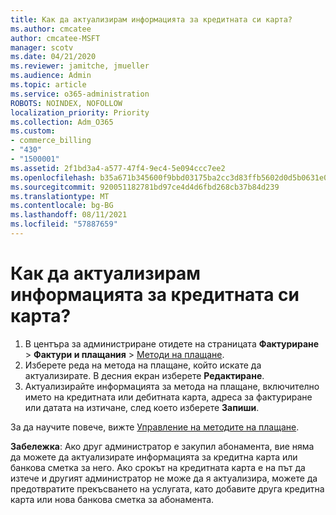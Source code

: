 ```yaml
---
title: Как да актуализирам информацията за кредитната си карта?
ms.author: cmcatee
author: cmcatee-MSFT
manager: scotv
ms.date: 04/21/2020
ms.reviewer: jamitche, jmueller
ms.audience: Admin
ms.topic: article
ms.service: o365-administration
ROBOTS: NOINDEX, NOFOLLOW
localization_priority: Priority
ms.collection: Adm_O365
ms.custom:
- commerce_billing
- "430"
- "1500001"
ms.assetid: 2f1bd3a4-a577-47f4-9ec4-5e094ccc7ee2
ms.openlocfilehash: b35a671b345600f9bbd03175ba2cc3d83ffb5602d0d5b0631e0a9c6bca09db50
ms.sourcegitcommit: 920051182781bd97ce4d4d6fbd268cb37b84d239
ms.translationtype: MT
ms.contentlocale: bg-BG
ms.lasthandoff: 08/11/2021
ms.locfileid: "57887659"
---
```

# <a name="how-do-i-update-my-credit-card-information"></a>Как да актуализирам информацията за кредитната си карта?

1. В центъра за администриране отидете на страницата **Фактуриране**  >  **Фактури и плащания** > [Методи на плащане](https://go.microsoft.com/fwlink/p/?linkid=2018806).
2. Изберете реда на метода на плащане, който искате да актуализирате. В десния екран изберете **Редактиране**.
3. Актуализирайте информацията за метода на плащане, включително името на кредитната или дебитната карта, адреса за фактуриране или датата на изтичане, след което изберете **Запиши**.

За да научите повече, вижте [Управление на методите на плащане](https://docs.microsoft.com/microsoft-365/commerce/billing-and-payments/manage-payment-methods).

**Забележка**: Ако друг администратор е закупил абонамента, вие няма да можете да актуализирате информацията за кредитна карта или банкова сметка за него. Ако срокът на кредитната карта е на път да изтече и другият администратор не може да я актуализира, можете да предотвратите прекъсването на услугата, като добавите друга кредитна карта или нова банкова сметка за абонамента.
